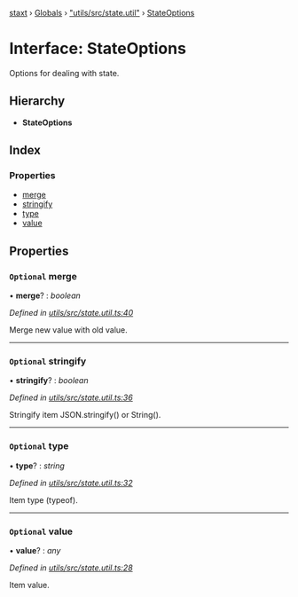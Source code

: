 [staxt](../README.md) › [Globals](../globals.md) › ["utils/src/state.util"](../modules/_utils_src_state_util_.md) › [StateOptions](_utils_src_state_util_.stateoptions.md)

# Interface: StateOptions

Options for dealing with state.

## Hierarchy

* **StateOptions**

## Index

### Properties

* [merge](_utils_src_state_util_.stateoptions.md#optional-merge)
* [stringify](_utils_src_state_util_.stateoptions.md#optional-stringify)
* [type](_utils_src_state_util_.stateoptions.md#optional-type)
* [value](_utils_src_state_util_.stateoptions.md#optional-value)

## Properties

### `Optional` merge

• **merge**? : *boolean*

*Defined in [utils/src/state.util.ts:40](https://github.com/ols87/staxt/blob/f2f2022/src/utils/src/state.util.ts#L40)*

Merge new value with old value.

___

### `Optional` stringify

• **stringify**? : *boolean*

*Defined in [utils/src/state.util.ts:36](https://github.com/ols87/staxt/blob/f2f2022/src/utils/src/state.util.ts#L36)*

Stringify item JSON.stringify() or String().

___

### `Optional` type

• **type**? : *string*

*Defined in [utils/src/state.util.ts:32](https://github.com/ols87/staxt/blob/f2f2022/src/utils/src/state.util.ts#L32)*

Item type (typeof).

___

### `Optional` value

• **value**? : *any*

*Defined in [utils/src/state.util.ts:28](https://github.com/ols87/staxt/blob/f2f2022/src/utils/src/state.util.ts#L28)*

Item value.
